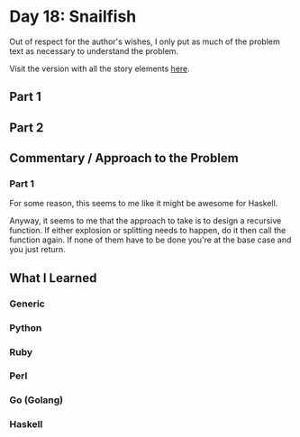 # Day 18: Snailfish

Out of respect for the author's wishes, I only put as much of the problem text as necessary to understand the problem.

Visit the version with all the story elements [here](https://adventofcode.com/2021/day/18).

## Part 1

## Part 2

## Commentary / Approach to the Problem
### Part 1
For some reason, this seems to me like it might be awesome for Haskell.

Anyway, it seems to me that the approach to take is to design a recursive function. If either explosion or splitting needs to happen, do it then call the function again. If none of them have to be done you're at the base case and you just return.
## What I Learned

### Generic

### Python

### Ruby

### Perl

### Go (Golang)

### Haskell
